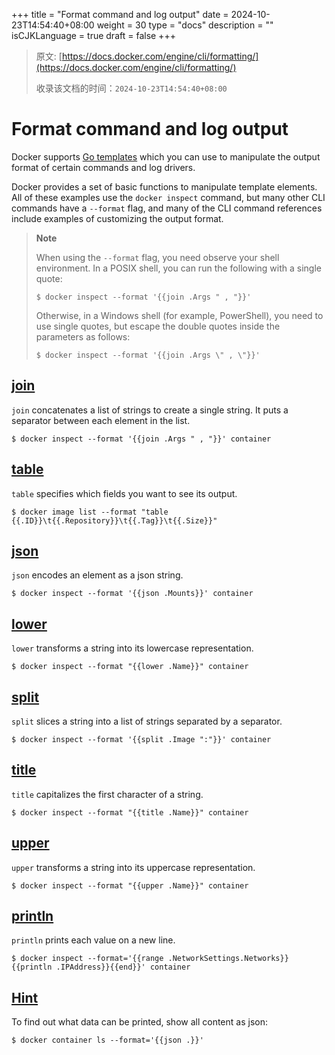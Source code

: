 +++
title = "Format command and log output"
date = 2024-10-23T14:54:40+08:00
weight = 30
type = "docs"
description = ""
isCJKLanguage = true
draft = false
+++

> 原文: [https://docs.docker.com/engine/cli/formatting/](https://docs.docker.com/engine/cli/formatting/)
>
> 收录该文档的时间：`2024-10-23T14:54:40+08:00`

# Format command and log output

Docker supports [Go templates](https://golang.org/pkg/text/template/) which you can use to manipulate the output format of certain commands and log drivers.

Docker provides a set of basic functions to manipulate template elements. All of these examples use the `docker inspect` command, but many other CLI commands have a `--format` flag, and many of the CLI command references include examples of customizing the output format.

> **Note**
>
> 
>
> When using the `--format` flag, you need observe your shell environment. In a POSIX shell, you can run the following with a single quote:
>
> 
>
> ```console
> $ docker inspect --format '{{join .Args " , "}}'
> ```
>
> Otherwise, in a Windows shell (for example, PowerShell), you need to use single quotes, but escape the double quotes inside the parameters as follows:
>
> 
>
> ```console
> $ docker inspect --format '{{join .Args \" , \"}}'
> ```

## [join](https://docs.docker.com/engine/cli/formatting/#join)

`join` concatenates a list of strings to create a single string. It puts a separator between each element in the list.



```console
$ docker inspect --format '{{join .Args " , "}}' container
```

## [table](https://docs.docker.com/engine/cli/formatting/#table)

`table` specifies which fields you want to see its output.



```console
$ docker image list --format "table {{.ID}}\t{{.Repository}}\t{{.Tag}}\t{{.Size}}"
```

## [json](https://docs.docker.com/engine/cli/formatting/#json)

`json` encodes an element as a json string.



```console
$ docker inspect --format '{{json .Mounts}}' container
```

## [lower](https://docs.docker.com/engine/cli/formatting/#lower)

`lower` transforms a string into its lowercase representation.



```console
$ docker inspect --format "{{lower .Name}}" container
```

## [split](https://docs.docker.com/engine/cli/formatting/#split)

`split` slices a string into a list of strings separated by a separator.



```console
$ docker inspect --format '{{split .Image ":"}}' container
```

## [title](https://docs.docker.com/engine/cli/formatting/#title)

`title` capitalizes the first character of a string.



```console
$ docker inspect --format "{{title .Name}}" container
```

## [upper](https://docs.docker.com/engine/cli/formatting/#upper)

`upper` transforms a string into its uppercase representation.



```console
$ docker inspect --format "{{upper .Name}}" container
```

## [println](https://docs.docker.com/engine/cli/formatting/#println)

`println` prints each value on a new line.



```console
$ docker inspect --format='{{range .NetworkSettings.Networks}}{{println .IPAddress}}{{end}}' container
```

## [Hint](https://docs.docker.com/engine/cli/formatting/#hint)

To find out what data can be printed, show all content as json:



```console
$ docker container ls --format='{{json .}}'
```

